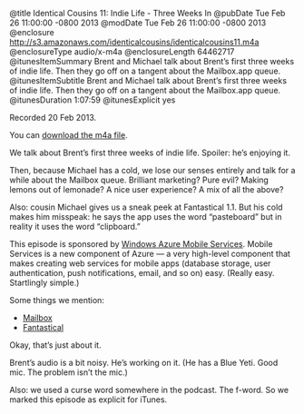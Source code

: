 @title Identical Cousins 11: Indie Life - Three Weeks In
@pubDate Tue Feb 26 11:00:00 -0800 2013
@modDate Tue Feb 26 11:00:00 -0800 2013
@enclosure http://s3.amazonaws.com/identicalcousins/identicalcousins11.m4a
@enclosureType audio/x-m4a
@enclosureLength 64462717
@itunesItemSummary Brent and Michael talk about Brent’s first three weeks of indie life. Then they go off on a tangent about the Mailbox.app queue.
@itunesItemSubtitle Brent and Michael talk about Brent’s first three weeks of indie life. Then they go off on a tangent about the Mailbox.app queue.
@itunesDuration 1:07:59
@itunesExplicit yes

Recorded 20 Feb 2013.

You can <a href="http://s3.amazonaws.com/identicalcousins/identicalcousins11.m4a">download the m4a file</a>.

We talk about Brent’s first three weeks of indie life. Spoiler: he’s enjoying it.

Then, because Michael has a cold, we lose our senses entirely and talk for a while about the Mailbox queue. Brilliant marketing? Pure evil? Making lemons out of lemonade? A nice user experience? A mix of all the above?

Also: cousin Michael gives us a sneak peek at Fantastical 1.1. But his cold makes him misspeak: he says the app uses the word “pasteboard” but in reality it uses the word “clipboard.”

This episode is sponsored by <a href="http://www.windowsazure.com/en-us/develop/mobile/">Windows Azure Mobile Services</a>. Mobile Services is a new component of Azure — a very high-level component that makes creating web services for mobile apps (database storage, user authentication, push notifications, email, and so on) easy. (Really easy. Startlingly simple.)

Some things we mention:

<ul><li><a href="http://www.mailboxapp.com/">Mailbox</a></li>
<li><a href="http://flexibits.com/">Fantastical</a></li>
</ul>

Okay, that’s just about it.

Brent’s audio is a bit noisy. He’s working on it. (He has a Blue Yeti. Good mic. The problem isn’t the mic.)

Also: we used a curse word somewhere in the podcast. The f-word. So we marked this episode as explicit for iTunes.